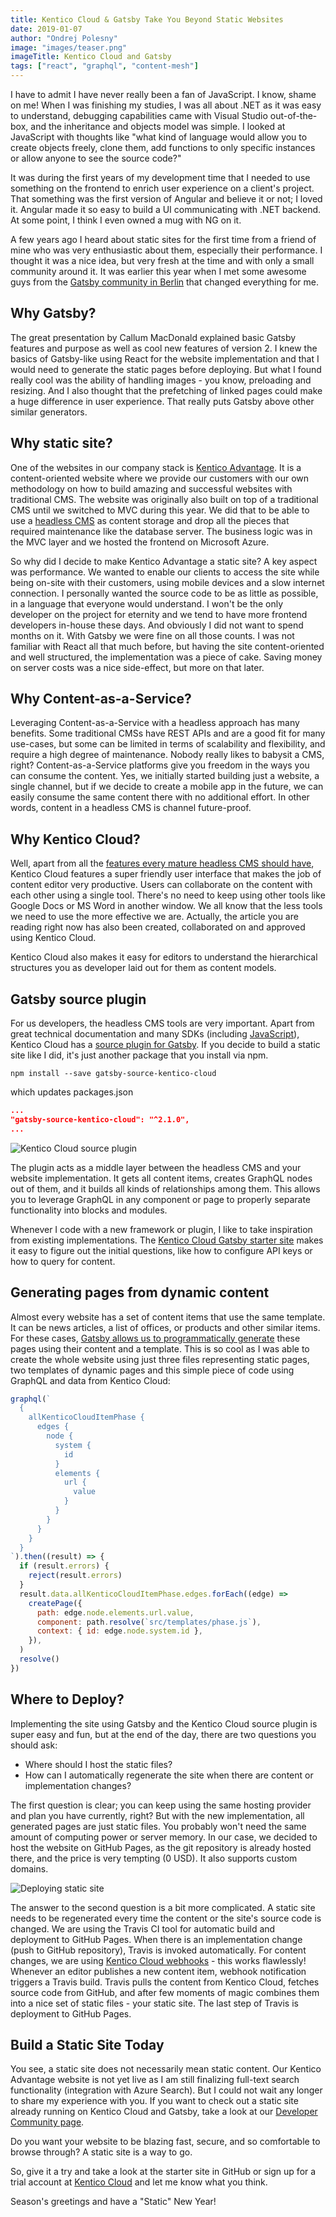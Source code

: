 ```yaml
---
title: Kentico Cloud & Gatsby Take You Beyond Static Websites
date: 2019-01-07
author: "Ondrej Polesny"
image: "images/teaser.png"
imageTitle: Kentico Cloud and Gatsby
tags: ["react", "graphql", "content-mesh"]
---
```


I have to admit I have never really been a fan of JavaScript. I know, shame on me! When I was finishing my studies, I was all about .NET as it was easy to understand, debugging capabilities came with Visual Studio out-of-the-box, and the inheritance and objects model was simple. I looked at JavaScript with thoughts like "what kind of language would allow you to create objects freely, clone them, add functions to only specific instances or allow anyone to see the source code?"

It was during the first years of my development time that I needed to use something on the frontend to enrich user experience on a client's project. That something was the first version of Angular and believe it or not; I loved it. Angular made it so easy to build a UI communicating with .NET backend. At some point, I think I even owned a mug with NG on it.

A few years ago I heard about static sites for the first time from a friend of mine who was very enthusiastic about them, especially their performance. I thought it was a nice idea, but very fresh at the time and with only a small community around it. It was earlier this year when I met some awesome guys from the [Gatsby community in Berlin](http://bit.ly/2ClmzcT) that changed everything for me.

## Why Gatsby?

The great presentation by Callum MacDonald explained basic Gatsby features and purpose as well as cool new features of version 2. I knew the basics of Gatsby-like using React for the website implementation and that I would need to generate the static pages before deploying. But what I found really cool was the ability of handling images - you know, preloading and resizing. And I also thought that the prefetching of linked pages could make a huge difference in user experience. That really puts Gatsby above other similar generators.

## Why static site?

One of the websites in our company stack is [Kentico Advantage](http://bit.ly/2T0ynXJ). It is a content-oriented website where we provide our customers with our own methodology on how to build amazing and successful websites with traditional CMS. The website was originally also built on top of a traditional CMS until we switched to MVC during this year. We did that to be able to use a [headless CMS](/docs/headless-cms/) as content storage and drop all the pieces that required maintenance like the database server. The business logic was in the MVC layer and we hosted the frontend on Microsoft Azure.

So why did I decide to make Kentico Advantage a static site? A key aspect was performance. We wanted to enable our clients to access the site while being on-site with their customers, using mobile devices and a slow internet connection. I personally wanted the source code to be as little as possible, in a language that everyone would understand. I won't be the only developer on the project for eternity and we tend to have more frontend developers in-house these days. And obviously I did not want to spend months on it. With Gatsby we were fine on all those counts. I was not familiar with React all that much before, but having the site content-oriented and well structured, the implementation was a piece of cake. Saving money on server costs was a nice side-effect, but more on that later.

## Why Content-as-a-Service?

Leveraging Content-as-a-Service with a headless approach has many benefits. Some traditional CMSs have REST APIs and are a good fit for many use-cases, but some can be limited in terms of scalability and flexibility, and require a high degree of maintenance. Nobody really likes to babysit a CMS, right? Content-as-a-Service platforms give you freedom in the ways you can consume the content. Yes, we initially started building just a website, a single channel, but if we decide to create a mobile app in the future, we can easily consume the same content there with no additional effort. In other words, content in a headless CMS is channel future-proof.

## Why Kentico Cloud?

Well, apart from all the [features every mature headless CMS should have](http://bit.ly/2BwwWsC), Kentico Cloud features a super friendly user interface that makes the job of content editor very productive. Users can collaborate on the content with each other using a single tool. There's no need to keep using other tools like Google Docs or MS Word in another window. We all know that the less tools we need to use the more effective we are. Actually, the article you are reading right now has also been created, collaborated on and approved using Kentico Cloud.

Kentico Cloud also makes it easy for editors to understand the hierarchical structures you as developer laid out for them as content models.

## Gatsby source plugin

For us developers, the headless CMS tools are very important. Apart from great technical documentation and many SDKs (including [JavaScript](http://bit.ly/2Gsq0Tb)), Kentico Cloud has a [source plugin for Gatsby](http://bit.ly/2S8ZzTO). If you decide to build a static site like I did, it's just another package that you install via npm.

```shell
npm install --save gatsby-source-kentico-cloud
```

which updates packages.json

```json
...
"gatsby-source-kentico-cloud": "^2.1.0",
...
```

![Kentico Cloud source plugin](./images/illustration-01.png)

The plugin acts as a middle layer between the headless CMS and your website implementation. It gets all content items, creates GraphQL nodes out of them, and it builds all kinds of relationships among them. This allows you to leverage GraphQL in any component or page to properly separate functionality into blocks and modules.

Whenever I code with a new framework or plugin, I like to take inspiration from existing implementations. The [Kentico Cloud Gatsby starter site](http://bit.ly/2LnLkYL) makes it easy to figure out the initial questions, like how to configure API keys or how to query for content.

## Generating pages from dynamic content

Almost every website has a set of content items that use the same template. It can be news articles, a list of offices, or products and other similar items. For these cases, [Gatsby allows us to programmatically generate](/tutorial/part-seven/) these pages using their content and a template. This is so cool as I was able to create the whole website using just three files representing static pages, two templates of dynamic pages and this simple piece of code using GraphQL and data from Kentico Cloud:

```js
graphql(`
  {
    allKenticoCloudItemPhase {
      edges {
        node {
          system {
            id
          }
          elements {
            url {
              value
            }
          }
        }
      }
    }
  }
`).then((result) => {
  if (result.errors) {
    reject(result.errors)
  }
  result.data.allKenticoCloudItemPhase.edges.forEach((edge) =>
    createPage({
      path: edge.node.elements.url.value,
      component: path.resolve(`src/templates/phase.js`),
      context: { id: edge.node.system.id },
    }),
  )
  resolve()
})
```

## Where to Deploy?

Implementing the site using Gatsby and the Kentico Cloud source plugin is super easy and fun, but at the end of the day, there are two questions you should ask:

- Where should I host the static files?
- How can I automatically regenerate the site when there are content or implementation changes?

The first question is clear; you can keep using the same hosting provider and plan you have currently, right? But with the new implementation, all generated pages are just static files. You probably won't need the same amount of computing power or server memory. In our case, we decided to host the website on GitHub Pages, as the git repository is already hosted there, and the price is very tempting (0 USD). It also supports custom domains.

![Deploying static site](./images/illustration-02.png)

The answer to the second question is a bit more complicated. A static site needs to be regenerated every time the content or the site's source code is changed. We are using the Travis CI tool for automatic build and deployment to GitHub Pages. When there is an implementation change (push to GitHub repository), Travis is invoked automatically. For content changes, we are using [Kentico Cloud webhooks](https://docs.kontent.ai/tutorials/develop-apps/integrate/using-webhooks-for-automatic-updates) - this works flawlessly! Whenever an editor publishes a new content item, webhook notification triggers a Travis build. Travis pulls the content from Kentico Cloud, fetches source code from GitHub, and after few moments of magic combines them into a nice set of static files - your static site. The last step of Travis is deployment to GitHub Pages.

## Build a Static Site Today

You see, a static site does not necessarily mean static content. Our Kentico Advantage website is not yet live as I am still finalizing full-text search functionality (integration with Azure Search). But I could not wait any longer to share my experience with you. If you want to check out a static site already running on Kentico Cloud and Gatsby, take a look at our [Developer Community page](http://bit.ly/2EqdlgO).

Do you want your website to be blazing fast, secure, and so comfortable to browse through? A static site is a way to go.

So, give it a try and take a look at the starter site in GitHub or sign up for a trial account at [Kentico Cloud](http://bit.ly/2QzUALM) and let me know what you think.

Season's greetings and have a "Static" New Year!
